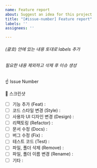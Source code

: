 ```yaml
---
name: Feature report
about: Suggest an idea for this project
title: "[#issue-number] Feature report"
labels: ''
assignees: ''

---
```


###### (괄호) 안에 있는 내용 토대로 labels 추가
###### 필요한 내용 제외하고 삭제 후 이슈 생성

☝️ Issue Number

📸 스크린샷

- [ ] 기능 추가 (Feat)  : 
- [ ] 코드 스타일 변경 (Style)  : 
- [ ] 사용자 UI 디자인 변경 (Design) :
- [ ] 리팩토링  (Refactor) :
- [ ] 문서 수정  (Docs) :
- [ ] 버그 수정 (Fix) :
- [ ] 테스트 코드 (Test) : 
- [ ] 파일, 폴더 삭제 (Remove) :
- [ ] 파일, 폴더 이름 변경 (Rename) :
- [ ] 기타 :

